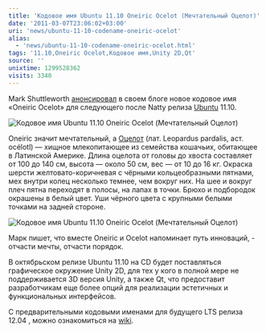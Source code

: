 ```yaml
---
title: 'Кодовое имя Ubuntu 11.10 Oneiric Ocelot (Мечтательный Оцелот)'
date: '2011-03-07T23:06:02+03:00'
uri: 'news/ubuntu-11-10-codename-oneiric-ocelot'
alias: 
  - 'news/ubuntu-11-10-codename-oneiric-ocelot.html'
tags: '11.10,Oneiric Ocelot,Кодовое имя,Unity 2D,Qt'
source: ''
unixtime: 1299528362
visits: 3340
---
```

Mark Shuttleworth [анонсировал](http://www.markshuttleworth.com/archives/646) в своем блоге новое кодовое имя «Oneiric Ocelot» для следующего после Natty релиза [Ubuntu](ubuntu/) 11.10.

![Кодовое имя Ubuntu 11.10 Oneiric Ocelot (Мечтательный Оцелот)](img/2011/03/07/23-00/ocelot.jpg)

Oneiric значит мечтательный, а [Оцелот](http://ru.wikipedia.org/wiki/%D0%9E%D1%86%D0%B5%D0%BB%D0%BE%D1%82) (лат. Leopardus pardalis, аст. océlotl) — хищное млекопитающее из семейства кошачьих, обитающее в Латинской Америке. Длина оцелота от головы до хвоста составляет от 100 до 140 см, высота — около 50 см, вес — от 10 до 16 кг. Окраска шерсти желтовато-коричневая с чёрными кольцеобразными пятнами, мех внутри колец несколько темнее, чем вокруг них. На шее и вокруг плеч пятна переходят в полосы, на лапах в точки. Брюхо и подбородок окрашены в белый цвет. Уши чёрного цвета с крупными белыми точками на задней стороне.

![Кодовое имя Ubuntu 11.10 Oneiric Ocelot (Мечтательный Оцелот)](img/2011/03/07/23-00/800px-ocelot-01.jpg)

Марк пишет, что вместе Oneiric и Ocelot напоминает путь инноваций, - отчасти мечты, отчасти порядок.

В октябрьском релизе Ubuntu 11.10 на CD будет поставляться графическое окружение Unity 2D, для тех у кого в полной мере не поддерживается 3D версия Unity, а также Qt, что предоставит разработчикам еще более опций для реализации эстетичных и функциональных интерфейсов.

С предварительными кодовыми именами для будущего LTS релиза 12.04 , можно ознакомиться на [wiki](https://wiki.ubuntu.com/DevelopmentCodeNames#12.04).
